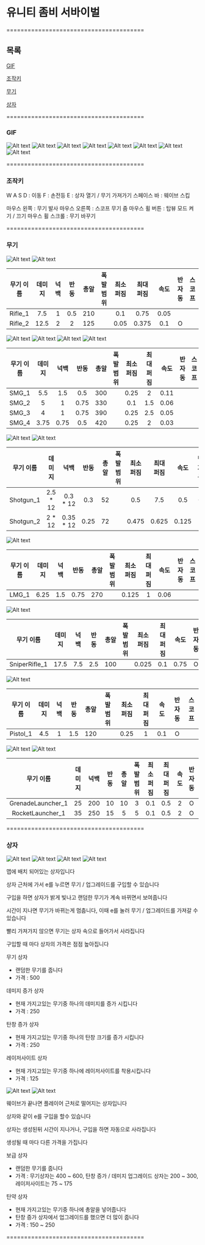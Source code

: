 # 유니티 좀비 서바이벌
=======================================

## 목록
[GIF](https://github.com/Newfoldergames/Zombie#gif)

[조작키](https://github.com/Newfoldergames/Zombie#조작키)

[무기](https://github.com/Newfoldergames/Zombie#무기)

[상자](https://github.com/Newfoldergames/Zombie#상자)

=======================================

### GIF
![Alt text](/Images/Image_1.gif)
![Alt text](/Images/Image_2.gif)
![Alt text](/Images/Image_3.gif)
![Alt text](/Images/Image_4.gif)
![Alt text](/Images/Image_5.gif)
![Alt text](/Images/Image_6.gif)
![Alt text](/Images/Image_7.gif)
![Alt text](/Images/Image_8.gif)

=======================================

### 조작키

W A S D : 이동
F : 손전등
E : 상자 열기 / 무기 가져가기
스페이스 바 : 웨이브 스킵

마우스 왼쪽 : 무기 발사
마우스 오른쪽 : 스코프 무기 줌
마우스 휠 버튼 : 탑뷰 모드 켜기 / 끄기
마우스 휠 스크롤 : 무기 바꾸기


=======================================

### 무기

![Alt text](/Images/Image_Rifle_1.png)
![Alt text](/Images/Image_Rifle_2.png)

| 무기 이름 | 데미지 | 넉백 | 반동 | 총알 | 폭발 범위 | 최소 퍼짐 | 최대 퍼짐 | 속도 | 반자동 | 스코프 |
|:---------:|:------:|:----:|:----:|:----:|:---------:|:---------:|:---------:|:----:|:------:|:------:|
|  Rifle_1  |   7.5  |   1  |  0.5 |  210 |           |    0.1    |   0.75    | 0.05 |        |        |
|  Rifle_2  |  12.5  |   2  |   2  |  125 |           |    0.05   |   0.375   |  0.1 |    O   |        |

![Alt text](/Images/Image_SMG_1.png)
![Alt text](/Images/Image_SMG_2.png)
![Alt text](/Images/Image_SMG_3.png)
![Alt text](/Images/Image_SMG_4.png)

| 무기 이름 | 데미지 | 넉백 | 반동 | 총알 | 폭발 범위 | 최소 퍼짐 | 최대 퍼짐 | 속도 | 반자동 | 스코프 |
|:---------:|:------:|:----:|:----:|:----:|:---------:|:---------:|:---------:|:----:|:------:|:------:|
|   SMG_1   |   5.5  |  1.5 |  0.5 |  300 |           |    0.25   |     2     | 0.11 |        |        |
|   SMG_2   |    5   |   1  | 0.75 |  330 |           |    0.1    |    1.5    | 0.06 |        |        |
|   SMG_3   |    4   |   1  | 0.75 |  390 |           |    0.25   |    2.5    | 0.05 |        |        |
|   SMG_4   |  3.75  | 0.75 |  0.5 |  420 |           |    0.25   |     2     | 0.03 |        |        |

![Alt text](/Images/Image_Shotgun_1.png)
![Alt text](/Images/Image_Shotgun_2.png)

| 무기 이름 |  데미지  |    넉백   | 반동 | 총알 | 폭발 범위 | 최소 퍼짐 | 최대 퍼짐 |  속도 | 반자동 | 스코프 |
|:---------:|:--------:|:---------:|:----:|:----:|:---------:|:---------:|:---------:|:-----:|:------:|:------:|
| Shotgun_1 | 2.5 * 12 |  0.3 * 12 |  0.3 |  52  |           |    0.5    |    7.5    |  0.5  |    O   |        |
| Shotgun_2 |  2 * 12  | 0.35 * 12 | 0.25 |  72  |           |   0.475   |   0.625   | 0.125 |        |        |

![Alt text](/Images/Image_LMG_1.png)

| 무기 이름 | 데미지 | 넉백 | 반동 | 총알 | 폭발 범위 | 최소 퍼짐 | 최대 퍼짐 | 속도 | 반자동 | 스코프 |
|:---------:|:------:|:----:|:----:|:----:|:---------:|:---------:|:---------:|:----:|:------:|:------:|
|   LMG_1   |  6.25  |  1.5 | 0.75 |  270 |           |   0.125   |     1     | 0.06 |        |        |

![Alt text](/Images/Image_SniperRifle_1.png)

|   무기 이름   | 데미지 | 넉백 | 반동 | 총알 | 폭발 범위 | 최소 퍼짐 | 최대 퍼짐 | 속도 | 반자동 | 스코프 |
|:-------------:|:------:|:----:|:----:|:----:|:---------:|:---------:|:---------:|:----:|:------:|:------:|
| SniperRifle_1 |  17.5  |  7.5 |  2.5 |  100 |           |   0.025   |    0.1    | 0.75 |    O   |    O   |

![Alt text](/Images/Image_Pistol_1.png)

| 무기 이름 | 데미지 | 넉백 | 반동 | 총알 | 폭발 범위 | 최소 퍼짐 | 최대 퍼짐 | 속도 | 반자동 | 스코프 |
|:---------:|:------:|:----:|:----:|:----:|:---------:|:---------:|:---------:|:----:|:------:|:------:|
|  Pistol_1 |   4.5  |   1  |  1.5 |  120 |           |    0.25   |     1     |  0.1 |    O   |        |

![Alt text](/Images/Image_GrenadeLauncher_1.png)
![Alt text](/Images/Image_RocketLauncher_1.png)

|     무기 이름     | 데미지 | 넉백 | 반동 | 총알 | 폭발 범위 | 최소 퍼짐 | 최대 퍼짐 | 속도 | 반자동 | 스코프 |
|:-----------------:|:------:|:----:|:----:|:----:|:---------:|:---------:|:---------:|:----:|:------:|:------:|
| GrenadeLauncher_1 |   25   |  200 |  10  |  10  |     3     |    0.1    |    0.5    |   2  |    O   |        |
|  RocketLauncher_1 |   35   |  250 |  15  |   5  |     5     |    0.1    |    0.5    |   2  |    O   |        |

=======================================

### 상자
![Alt text](/Images/Image_Box_1.png)
![Alt text](/Images/Image_Box_2.png)
![Alt text](/Images/Image_Box_3.png)
![Alt text](/Images/Image_Box_4.png)

맵에 배치 되어있는 상자입니다

상자 근처에 가서 e를 누르면 무기 / 업그레이드를 구입할 수 있습니다

구입을 하면 상자가 밝게 빛나고 랜덤한 무기가 계속 바뀌면서 보여줍니다

시간이 지나면 무기가 바뀌는게 멈춥니다, 이때 e를 눌러 무기 / 업그레이드를 가져갈 수 있습니다

빨리 가져가지 않으면 무기는 상자 속으로 들어가서 사라집니다

구입할 때 마다 상자의 가격은 점점 높아집니다


무기 상자
- 랜덤한 무기를 줍니다
- 가격 : 500

데미지 증가 상자
- 현재 가지고있는 무기중 하나의 데미지를 증가 시킵니다
- 가격 : 250

탄창 증가 상자
- 현재 가지고있는 무기중 하나의 탄창 크기를 증가 시킵니다
- 가격 : 250

레이저사이트 상자
- 현재 가지고있는 무기중 하나에 레이저사이트를 착용시킵니다
- 가격 : 125


![Alt text](/Images/Image_Crate_1.png)
![Alt text](/Images/Image_Crate_2.png)

웨이브가 끝나면 플레이어 근처로 떨어지는 상자입니다

상자와 같이 e를 구입을 할수 있습니다

상자는 생성된뒤 시간이 지나거나, 구입을 하면 자동으로 사라집니다

생성될 때 마다 다른 가격을 가집니다


보급 상자
- 랜덤한 무기를 줍니다
- 가격 : 무기상자는 400 ~ 600, 탄창 증가 / 데미지 업그레이드 상자는 200 ~ 300, 레이저사이트는 75 ~ 175

탄약 상자
- 현재 가지고있는 무기중 하나에 총알을 넣어줍니다
- 탄창 증가 상자에서 업그레이드를 했으면 더 많이 줍니다
- 가격 : 150 ~ 250

=======================================
